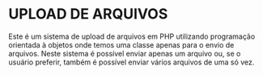 # UPLOAD DE ARQUIVOS

Este é um sistema de upload de arquivos em PHP utilizando programação orientada à objetos onde temos uma classe apenas para o envio de arquivos. Neste sistema é possível enviar apenas um arquivo ou, se o usuário preferir, também é possível enviar vários arquivos de uma só vez.